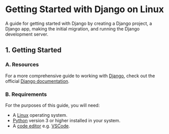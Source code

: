 # Getting Started with Django on Linux

A guide for getting started with Django by creating a Django project, a Django app, making the initial migration, and running the Django development server.

## 1. Getting Started

### A. Resources

For a more comprehensive guide to working with [Django](https://www.djangoproject.com/), check out the official [Django documentation](https://docs.djangoproject.com/en/5.0/).

### B. Requirements

For the purposes of this guide, you will need:

- A [Linux](https://www.linux.org/pages/download/) operating system.
- [Python](https://www.python.org/) version 3 or higher installed in your system.
- A [code editor](https://www.codecademy.com/resources/blog/popular-ides-and-code-editors/) e.g. [VSCode](https://code.visualstudio.com/).
